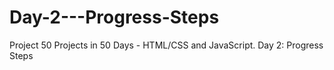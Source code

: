 # Day-2---Progress-Steps
Project 50 Projects in 50 Days - HTML/CSS and JavaScript. Day 2: Progress Steps
